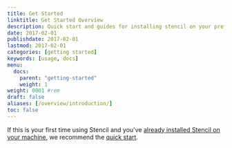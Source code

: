 ```yaml
---
title: Get Started
linktitle: Get Started Overview
description: Quick start and guides for installing stencil on your preferred operating system.
date: 2017-02-01
publishdate: 2017-02-01
lastmod: 2017-02-01
categories: [getting started]
keywords: [usage, docs]
menu:
  docs:
    parent: "getting-started"
    weight: 1
weight: 0001 #rem
draft: false
aliases: [/overview/introduction/]
toc: false
---
```


If this is your first time using Stencil and you've [already installed Stencil on your machine][installed], we recommend the [quick start][].

[installed]: /getting-started/installing/
[quick start]: /getting-started/quick-start/
